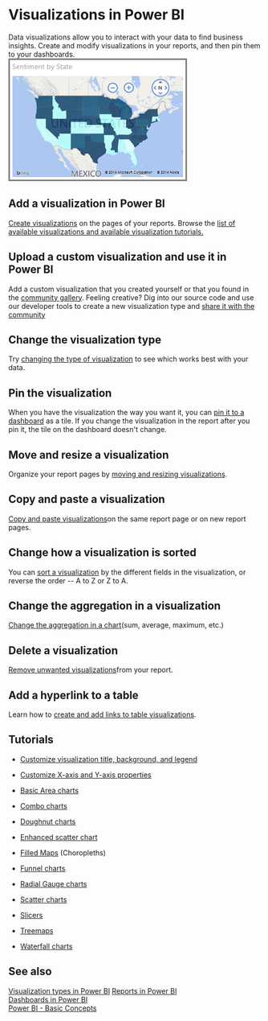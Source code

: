 ﻿<properties
   pageTitle="Visualizations in Power BI"
   description="Visualizations in Power BI"
   services="powerbi"
   documentationCenter=""
   authors="mihart"
   manager="mblythe"
   editor=""
   tags=""/>

<tags
   ms.service="powerbi"
   ms.devlang="NA"
   ms.topic="article"
   ms.tgt_pltfrm="NA"
   ms.workload="powerbi"
   ms.date="02/22/2016"
   ms.author="mihart"/>

# Visualizations in Power BI  

Data visualizations allow you to interact with your data to find business insights. Create and modify visualizations in your reports, and then pin them to your dashboards.   
![](media/powerbi-service-visualizations-for-reports/PBI_ChoroUSSentiment.png)

## Add a visualization in Power BI  
[Create visualizations](powerbi-service-add-visualizations-to-a-report-i.md) on the pages of your reports. Browse the [list of available visualizations and available visualization tutorials.](powerbi-service-visualization-types-for-reports-and-q-and-a.md) 

## Upload a custom visualization and use it in Power BI
Add a custom visualization that you created yourself or that you found in the [community gallery](http://visuals.powerbi.com). Feeling creative? Dig into our source code and use our developer tools to create a new visualization type and [share it with the community](http://visuals.powerbi.com)

## Change the visualization type  
Try [changing the type of visualization](powerbi-service-change-the-type-of-visualization-in-a-report.md) to see which works best with your data.

## Pin the visualization  
When you have the visualization the way you want it, you can [pin it to a dashboard](powerbi-service-pin-a-tile-to-a-dashboard-from-a-report.md) as a tile. If you change the visualization in the report after you pin it, the tile on the dashboard doesn't change.

## Move and resize a visualization  
Organize your report pages by [moving and resizing visualizations](powerbi-service-move-and-resize-a-visualization.md).

## Copy and paste a visualization  
[Copy and paste visualizations](powerbi-service-copy-and-paste-a-visualization.md)on the same report page or on new report pages. 

## Change how a visualization is sorted  
You can [sort a visualization](powerbi-service-change-how-a-chart-is-sorted.md) by the different fields in the visualization, or reverse the order -- A to Z or Z to A.

## Change the aggregation in a visualization  
[Change the aggregation in a chart](powerbi-service-aggregates.md)(sum, average, maximum, etc.)

## Delete a visualization  
[Remove unwanted visualizations](powerbi-service-delete-a-visualization.md)from your report.

## Add a hyperlink to a table  
Learn how to [create and add links to table visualizations](powerbi-service-hyperlinks-in-tables.md).

## Tutorials  
-   [Customize visualization title, background, and legend](powerbi-service-tutorial-customize-visualization-title-background-and-legend.md)

-   [Customize X-axis and Y-axis properties](powerbi-service-tutorial-customize-x-axis-and-y-axis-properties.md)

-   [Basic Area charts](powerbi-service-tutorial-basic-area-chart.md)

-   [Combo charts](powerbi-service-tutorial-combo-chart-merge-visualizations.md)

-   [Doughnut charts](powerbi-service-tutorial-doughnut-charts.md)

- [Enhanced scatter chart](powerbi-service-tutorial-enhancedscatter.md)

-   [Filled Maps](powerbi-service-tutorial-filled-maps-choropleths.md) (Choropleths)

-   [Funnel charts](powerbi-service-tutorial-funnel-charts.md)

-   [Radial Gauge charts](powerbi-service-tutorial-radial-gauge-charts.md)

- [Scatter charts](powerbi-service-tutorial-scatter.md)

- [Slicers](powerbi-service-tutorial-slicers.md)

-   [Treemaps](powerbi-service-tutorial-treemaps.md)

-   [Waterfall charts](powerbi-service-tutorial-waterfall-charts.md)

## See also  
[Visualization types in Power BI](powerbi-service-visualization-types-for-reports-and-q-and-a.md)
[Reports in Power BI](powerbi-service-reports.md)  
[Dashboards in Power BI](powerbi-service-dashboards.md)  
[Power BI - Basic Concepts](powerbi-service-basic-concepts.md)  
